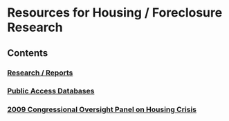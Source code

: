 # Resources for Housing / Foreclosure Research

## Contents

### [Research / Reports][1]

### [Public Access Databases][2]

### [2009 Congressional Oversight Panel on Housing Crisis][3]

[1]:homes/research-reports.md
[2]:homes/databases.md
[3]:homes/copanel.md

